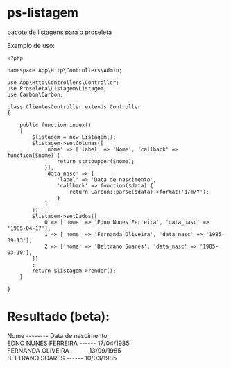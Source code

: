 
# ps-listagem
pacote de listagens para o proseleta

Exemplo de uso:

	<?php

	namespace App\Http\Controllers\Admin;

	use App\Http\Controllers\Controller;
	use Proseleta\Listagem\Listagem;
	use Carbon\Carbon;

	class ClientesController extends Controller
	{

		public function index()
		{
			$listagem = new Listagem();
			$listagem->setColunas([
				'nome' => ['label' => 'Nome', 'callback' => function($nome) {
					return strtoupper($nome);
				}],
				'data_nasc' => [
					'label' => 'Data de nascimento', 
					'callback' => function($data) {
						return Carbon::parse($data)->format('d/m/Y');
					}
				]
			]);
			$listagem->setDados([
				0 => ['nome' => 'Edno Nunes Ferreira', 'data_nasc' => '1985-04-17'],
				1 => ['nome' => 'Fernanda Oliveira', 'data_nasc' => '1985-09-13'],
				2 => ['nome' => 'Beltrano Soares', 'data_nasc' => '1985-03-10'],
			])
			;
			return $listagem->render();
		}

	}
  
  # Resultado (beta):
  
  Nome 	 --------                Data de nascimento <br>
EDNO NUNES FERREIRA ------   	     17/04/1985 <br>
FERNANDA OLIVEIRA	------       13/09/1985 <br>
BELTRANO SOARES ------	         10/03/1985 <br>
